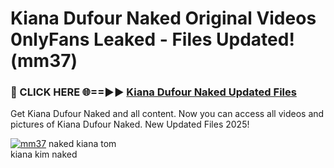 # Kiana Dufour Naked Original Videos 0nlyFans Leaked - Files Updated! (mm37)

<h3>🔴 CLICK HERE 🌐==►► <a href="https://tinyurl.com/up5wt9bj" rel="nofollow">Kiana Dufour Naked Updated Files</a></h3>

Get Kiana Dufour Naked and all content. Now you can access all videos and pictures of Kiana Dufour Naked. New Updated Files 2025!

[![mm37](https://i.imgur.com/ABiUzMV.gif)](https://tinyurl.com/up5wt9bj)
naked kiana tom<br>
kiana kim naked